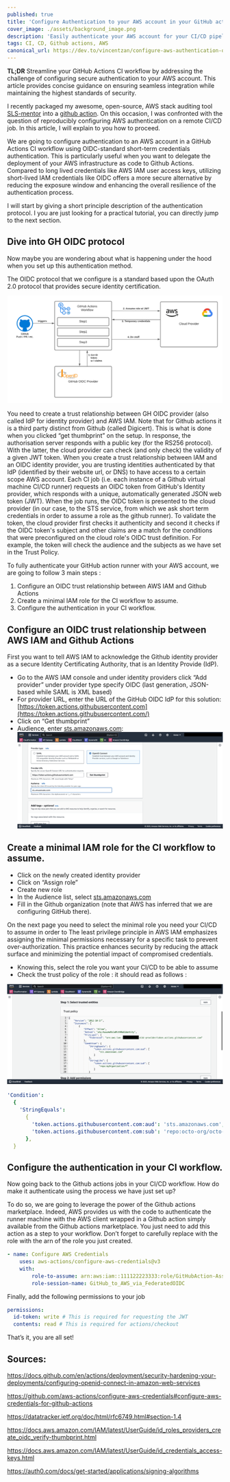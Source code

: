```yaml
---
published: true
title: 'Configure Authentication to your AWS account in your GitHub actions CI'
cover_image: ./assets/background_image.png
description: 'Easily authenticate your AWS account for your CI/CD pipeline! '
tags: CI, CD, Github actions, AWS
canonical_url: https://dev.to/vincentzan/configure-aws-authentication-on-github-actions
---
```


**TL;DR** Streamline your GitHub Actions CI workflow by addressing the challenge of configuring secure authentication to your AWS account. This article provides concise guidance on ensuring seamless integration while maintaining the highest standards of security.

I recently packaged my awesome, open-source, AWS stack auditing tool [SLS-mentor](https://www.sls-mentor.dev/) into a [github action](https://github.com/marketplace/actions/sls-mentor). On this occasion, I was confronted with the question of reproducibly configuring AWS authentication on a remote CI/CD job. In this article, I will explain to you how to proceed.

We are going to configure authentication to an AWS account in a GitHub Actions CI workflow using OIDC-standard short-term credentials authentication. This is particularly useful when you want to delegate the deployment of your AWS infrastructure as code to Github Actions. Compared to long lived credentials like AWS IAM user access keys, utilizing short-lived IAM credentials like OIDC offers a more secure alternative by reducing the exposure window and enhancing the overall resilience of the authentication process.

I will start by giving a short principle description of the authentication protocol. I you are just looking for a practical tutorial, you can directly jump to the next section.

## Dive into GH OIDC protocol

Now maybe you are wondering about what is happening under the hood when you set up this authentication method.

The OIDC protocol that we configure is a standard based upon the OAuth 2.0 protocol that provides secure identity certification.

![schema](./assets/schema.png 'principle schema')

You need to create a trust relationship between GH OIDC provider (also called IdP for identity provider) and AWS IAM. Note that for Github actions it is a third party distinct from Github (called Digicert). This is what is done when you clicked “get thumbprint” on the setup. In response, the authorisation server responds with a public key (for the RS256 protocol). With the latter, the cloud provider can check (and only check) the validity of a given JWT token. When you create a trust relationship between IAM and an OIDC identity provider, you are trusting identities authenticated by that IdP (identified by their website url, or DNS) to have access to a certain scope AWS account. Each CI job (i.e. each instance of a Github virtual machine CI/CD runner) requests an OIDC token from GitHub's Identity provider, which responds with a unique, automatically generated JSON web token (JWT). When the job runs, the OIDC token is presented to the cloud provider (in our case, to the STS service, from which we ask short term credentials in order to assume a role as the github runner). To validate the token, the cloud provider first checks it authenticity and second it checks if the OIDC token's subject and other claims are a match for the conditions that were preconfigured on the cloud role's OIDC trust definition. For example, the token will check the audience and the subjects as we have set in the Trust Policy.

To fully authenticate your GitHub action runner with your AWS account, we are going to follow 3 main steps :

1. Configure an OIDC trust relationship between AWS IAM and Github Actions
2. Create a minimal IAM role for the CI workflow to assume.
3. Configure the authentication in your CI workflow.

## Configure an OIDC trust relationship between AWS IAM and Github Actions

First you want to tell AWS IAM to acknowledge the Github identity provider as a secure Identity Certificating Authority, that is an Identity Provide (IdP).

- Go to the AWS IAM console and under identity providers click “Add provider” under provider type specify OIDC (last generation, JSON-based while SAML is XML based)
- For provider URL, enter the URL of the GitHub OIDC IdP for this solution: [https://token.actions.githubusercontent.com](https://token.actions.githubusercontent.com/)
- Click on “Get thumbprint”
- Audience, enter [sts.amazonaws.com](http://sts.amazonaws.com/): ![tuto1](./assets/tuto1.png 'congigure Github identity provider')

## Create a minimal IAM role for the CI workflow to assume.

- Click on the newly created identity provider
- Click on “Assign role”
- Create new role
- In the Audience list, select [sts.amazonaws.com](http://sts.amazonaws.com/)
- Fill in the Github organization (note that AWS has inferred that we are configuring GitHub there).

On the next page you need to select the minimal role you need your CI/CD to assume in order to The least privilege principle in AWS IAM emphasizes assigning the minimal permissions necessary for a specific task to prevent over-authorization. This practice enhances security by reducing the attack surface and minimizing the potential impact of compromised credentials.

- Knowing this, select the role you want your CI/CD to be able to assume
- Check the trust policy of the role : it should read as follows :

![tuto2](./assets/tuto2.png 'configure trust policy')

```yaml
'Condition':
  {
    'StringEquals':
      {
        'token.actions.githubusercontent.com:aud': 'sts.amazonaws.com',
        'token.actions.githubusercontent.com:sub': 'repo:octo-org/octo-repo:ref:refs/heads/octo-branch',
      },
  }
```

## Configure the authentication in your CI workflow.

Now going back to the Github actions jobs in your CI/CD workflow. How do make it authenticate using the process we have just set up?

To do so, we are going to leverage the power of the Github actions marketplace. Indeed, AWS provides us with the code to authenticate the runner machine with the AWS client wrapped in a Github action simply available from the Github actions marketplace. You just need to add this action as a step to your workflow. Don’t forget to carefully replace with the role with the arn of the role you just created.

```yaml
- name: Configure AWS Credentials
	uses: aws-actions/configure-aws-credentials@v3
	with:
		role-to-assume: arn:aws:iam::111122223333:role/GitHubAction-AssumeRoleWithAction #change to reflect your IAM role’s ARN
		role-session-name: GitHub_to_AWS_via_FederatedOIDC
```

Finally, add the following permissions to your job

```yaml
permissions:
  id-token: write # This is required for requesting the JWT
  contents: read # This is required for actions/checkout
```

That’s it, you are all set!

## Sources:

https://docs.github.com/en/actions/deployment/security-hardening-your-deployments/configuring-openid-connect-in-amazon-web-services

https://github.com/aws-actions/configure-aws-credentials#configure-aws-credentials-for-github-actions

https://datatracker.ietf.org/doc/html/rfc6749.html#section-1.4

https://docs.aws.amazon.com/IAM/latest/UserGuide/id_roles_providers_create_oidc_verify-thumbprint.html

https://docs.aws.amazon.com/IAM/latest/UserGuide/id_credentials_access-keys.html

https://auth0.com/docs/get-started/applications/signing-algorithms
